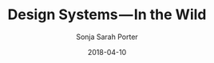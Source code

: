 ---
date: 2018-04-10
title: Design Systems — In the Wild
author: Sonja Sarah Porter
link: https://blogg.bekk.no/design-systems-in-the-wild-7b7ce817c6d4
description: The most developed design systems are the ideal of what we want our products to be — holistic, systematic and well-documented wonders. But the truth is, many of these well-intentioned design systems fail in the end.
tags:
- process

# ================================
# ARTICLE TAGS AVAILABLE
# ================================
# - animation
# - code
# - contribution
# - design-tokens
# - figma
# - leadership
# - patterns
# - process
# - sketch
# ================================
---